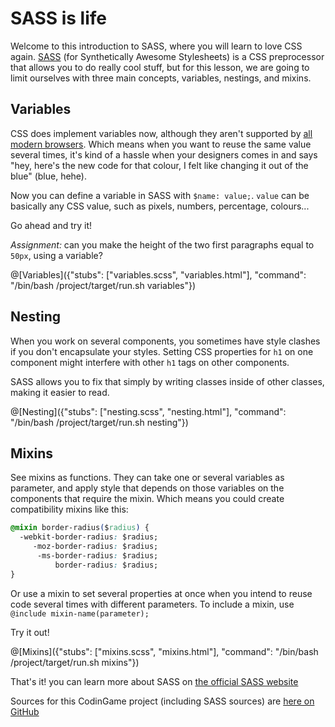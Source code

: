 # SASS is life

Welcome to this introduction to SASS, where you will learn to love CSS again. [SASS](https://sass-lang.com) (for Synthetically Awesome Stylesheets) is a CSS preprocessor that allows you to do really cool stuff, but for this lesson, we are going to limit ourselves with three main concepts, variables, nestings, and mixins.

## Variables

CSS does implement variables now, although they aren't supported by [all modern browsers](http://caniuse.com/#search=variables). Which means when you want to reuse the same value several times, it's kind of a hassle when your designers comes in and says "hey, here's the new code for that colour, I felt like changing it out of the blue" (blue, hehe).

Now you can define a variable in SASS with `$name: value;`. `value` can be basically any CSS value, such as pixels, numbers, percentage, colours...

Go ahead and try it!

*Assignment:* can you make the height of the two first paragraphs equal to `50px`, using a variable?

@[Variables]({"stubs": ["variables.scss", "variables.html"], "command": "/bin/bash /project/target/run.sh variables"})

## Nesting

When you work on several components, you sometimes have style clashes if you don't encapsulate your styles. Setting CSS properties for `h1` on one component might interfere with other `h1` tags on other components.

SASS allows you to fix that simply by writing classes inside of other classes, making it easier to read.

@[Nesting]({"stubs": ["nesting.scss", "nesting.html"], "command": "/bin/bash /project/target/run.sh nesting"})

## Mixins

See mixins as functions. They can take one or several variables as parameter, and apply style that depends on those variables on the components that require the mixin. Which means you could create compatibility mixins like this:

```CSS
@mixin border-radius($radius) {
  -webkit-border-radius: $radius;
     -moz-border-radius: $radius;
      -ms-border-radius: $radius;
          border-radius: $radius;
}
```

Or use a mixin to set several properties at once when you intend to reuse code several times with different parameters. To include a mixin, use `@include mixin-name(parameter);`

Try it out!

@[Mixins]({"stubs": ["mixins.scss", "mixins.html"], "command": "/bin/bash /project/target/run.sh mixins"})

That's it! you can learn more about SASS on [the official SASS website](https://sass-lang.com/)

Sources for this CodinGame project (including SASS sources) are [here on GitHub](https://github.com/LeonardA-L/SASS-codingame-course)